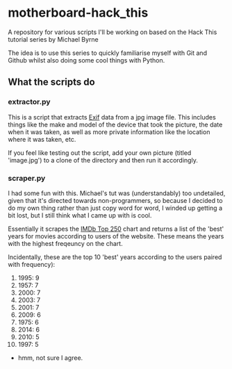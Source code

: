# motherboard-hack_this
A repository for various scripts I'll be working on based on the Hack This tutorial series by Michael Byrne

The idea is to use this series to quickly familiarise myself with Git and Github whilst also doing some cool things with Python.

<h2>What the scripts do</h2>
<h3>extractor.py</h3>
This is a script that extracts <a href="https://en.wikipedia.org/wiki/Exif">Exif</a> data from a jpg image file. This includes things like the make and model of the device that took the picture, the date when it was taken, as well as more private information like the location where it was taken, etc.

If you feel like testing out the script, add your own picture (titled 'image.jpg') to a clone of the directory and then run it accordingly.

<h3>scraper.py</h3>
I had some fun with this. Michael's tut was (understandably) too undetailed, given that it's directed towards non-programmers, so because I decided to do my own thing rather than just copy word for word, I winded up getting a bit lost, but I still think what I came up with is cool.

Essentially it scrapes the <a href="http://www.imdb.com/chart/top">IMDb Top 250</a> chart and returns a list of the 'best' years for movies according to users of the website. These means the years with the highest freqeuncy on the chart.

Incidentally, these are the top  10 'best' years according to the users paired with frequency):
<ol>
<li>1995: 9</li>
<li>1957: 7</li>
<li>2000: 7</li>
<li>2003: 7</li>
<li>2001: 7</li>
<li>2009: 6</li>
<li>1975: 6</li>
<li>2014: 6</li>
<li>2010: 5</li>
<li>1997: 5</li>
</ol>

- hmm, not sure I agree.
